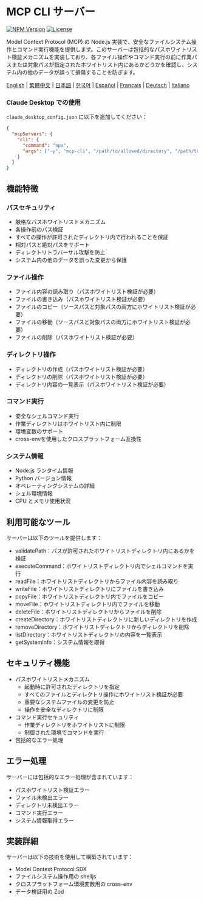 # MCP CLI サーバー

[![NPM Version](https://img.shields.io/npm/v/mcp-shell.svg)](https://www.npmjs.com/package/mcp-shell)
[![License](https://img.shields.io/npm/l/mcp-shell.svg)](https://github.com/gkctou/mcp-shell/blob/main/LICENSE)

Model Context Protocol (MCP) の Node.js 実装で、安全なファイルシステム操作とコマンド実行機能を提供します。このサーバーは包括的なパスホワイトリスト検証メカニズムを実装しており、各ファイル操作やコマンド実行の前に作業パスまたは対象パスが指定されたホワイトリスト内にあるかどうかを確認し、システム内の他のデータが誤って損傷することを防ぎます。

[English](./README.md) | [繁體中文](./README-zhTW.md) | [日本語](./README-jaJP.md) | [한국어](./README-koKR.md) | [Español](./README-esES.md) | [Français](./README-frFR.md) | [Deutsch](./README-deDE.md) | [Italiano](./README-itIT.md)

### Claude Desktop での使用

`claude_desktop_config.json` に以下を追加してください：

```json
{
  "mcpServers": {
    "cli": {
      "command": "npx",
      "args": ["-y", "mcp-cli", "/path/to/allowed/directory", "/path/to/allowed/directory2", ...]
    }
  }
}
```

## 機能特徴

### パスセキュリティ
- 厳格なパスホワイトリストメカニズム
- 各操作前のパス検証
- すべての操作が許可されたディレクトリ内で行われることを保証
- 相対パスと絶対パスをサポート
- ディレクトリトラバーサル攻撃を防止
- システム内の他のデータを誤った変更から保護

### ファイル操作
- ファイル内容の読み取り（パスホワイトリスト検証が必要）
- ファイルの書き込み（パスホワイトリスト検証が必要）
- ファイルのコピー（ソースパスと対象パスの両方にホワイトリスト検証が必要）
- ファイルの移動（ソースパスと対象パスの両方にホワイトリスト検証が必要）
- ファイルの削除（パスホワイトリスト検証が必要）

### ディレクトリ操作
- ディレクトリの作成（パスホワイトリスト検証が必要）
- ディレクトリの削除（パスホワイトリスト検証が必要）
- ディレクトリ内容の一覧表示（パスホワイトリスト検証が必要）

### コマンド実行
- 安全なシェルコマンド実行
- 作業ディレクトリはホワイトリスト内に制限
- 環境変数のサポート
- cross-envを使用したクロスプラットフォーム互換性

### システム情報
- Node.js ランタイム情報
- Python バージョン情報
- オペレーティングシステムの詳細
- シェル環境情報
- CPU とメモリ使用状況

## 利用可能なツール

サーバーは以下のツールを提供します：

- validatePath：パスが許可されたホワイトリストディレクトリ内にあるかを検証
- executeCommand：ホワイトリストディレクトリ内でシェルコマンドを実行
- readFile：ホワイトリストディレクトリからファイル内容を読み取り
- writeFile：ホワイトリストディレクトリにファイルを書き込み
- copyFile：ホワイトリストディレクトリ内でファイルをコピー
- moveFile：ホワイトリストディレクトリ内でファイルを移動
- deleteFile：ホワイトリストディレクトリからファイルを削除
- createDirectory：ホワイトリストディレクトリに新しいディレクトリを作成
- removeDirectory：ホワイトリストディレクトリからディレクトリを削除
- listDirectory：ホワイトリストディレクトリの内容を一覧表示
- getSystemInfo：システム情報を取得

## セキュリティ機能

- パスホワイトリストメカニズム
  - 起動時に許可されたディレクトリを指定
  - すべてのファイルとディレクトリ操作にホワイトリスト検証が必要
  - 重要なシステムファイルの変更を防止
  - 操作を安全なディレクトリに制限
- コマンド実行セキュリティ
  - 作業ディレクトリをホワイトリストに制限
  - 制御された環境でコマンドを実行
- 包括的なエラー処理

## エラー処理

サーバーには包括的なエラー処理が含まれています：

- パスホワイトリスト検証エラー
- ファイル未検出エラー
- ディレクトリ未検出エラー
- コマンド実行エラー
- システム情報取得エラー

## 実装詳細

サーバーは以下の技術を使用して構築されています：

- Model Context Protocol SDK
- ファイルシステム操作用の shelljs
- クロスプラットフォーム環境変数用の cross-env
- データ検証用の Zod
